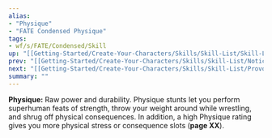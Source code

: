 ```yaml
---
alias:
- "Physique"
- "FATE Condensed Physique"
tags:
- wf/s/FATE/Condensed/Skill
up: "[[Getting-Started/Create-Your-Characters/Skills/Skill-List/Skill-List]]"
prev: "[[Getting-Started/Create-Your-Characters/Skills/Skill-List/Notice]]"
next: "[[Getting-Started/Create-Your-Characters/Skills/Skill-List/Provoke]]"
summary: ""
---
```

**Physique:** Raw power and durability. Physique stunts let you perform superhuman feats of strength, throw your weight around while wrestling, and shrug off physical consequences. In addition, a high Physique rating gives you more physical stress or consequence slots (**page XX**).